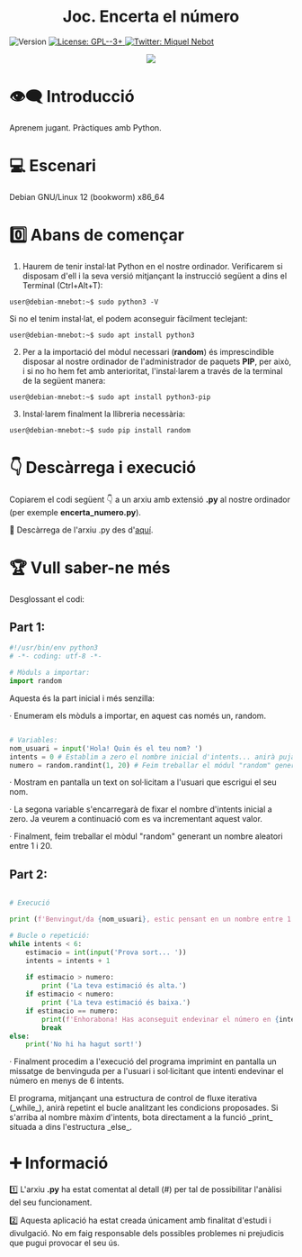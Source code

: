 <h1 align="center"><b>Joc. Encerta el número</b></h1>
<p>
  <img alt="Version" src="https://img.shields.io/badge/version-1.0-blue.svg?cacheSeconds=2592000" />
  <a href="https://www.gnu.org/licenses/gpl-3.0.html" target="_blank">
    <img alt="License: GPL--3+" src="https://img.shields.io/badge/License-GPL--3+-yellow.svg" />
  </a>
  <a href="https://twitter.com/miquelnebot" target="_blank">
    <img alt="Twitter: Miquel Nebot" src="https://img.shields.io/twitter/follow/miquelnebot.svg?style=social" />
  </a>
</p>
<div align="center"><img src="https://user-images.githubusercontent.com/57944755/223051160-9e5a1cdb-5bb7-4de8-b9a1-960865cade5f.png"></div>


# 👁️‍🗨️ Introducció
Aprenem jugant. Pràctiques amb Python.

# 💻 Escenari
Debian GNU/Linux 12 (bookworm) x86_64

# 0️⃣ Abans de començar
1. Haurem de tenir instal·lat Python en el nostre ordinador. Verificarem si disposam d'ell i la seva versió mitjançant la instrucció següent a dins el Terminal (Ctrl+Alt+T): 

```console
user@debian-mnebot:~$ sudo python3 -V
```
Si no el tenim instal·lat, el podem aconseguir fàcilment teclejant:
```console
user@debian-mnebot:~$ sudo apt install python3
```
2. Per a la importació del mòdul necessari (**random**) és imprescindible disposar al nostre ordinador de l'administrador de paquets **PIP**, per això, i si no ho hem fet amb anterioritat, l'instal·larem a través de la terminal de la següent manera:
```console
user@debian-mnebot:~$ sudo apt install python3-pip
```
3. Instal·larem finalment la llibreria necessària:
```console
user@debian-mnebot:~$ sudo pip install random
```

# 👇 Descàrrega i execució
Copiarem el codi següent 👇 a un arxiu amb extensió **.py** al nostre ordinador (per exemple **encerta_numero.py**).
<p></p>📝 Descàrrega de l'arxiu .py des d'<a href="https://github.com/miquelnebotaragon/encerta_numero/blob/main/encerta_numero.py" target="_blank">aquí</a>.

# 🏆 Vull saber-ne més
Desglossant el codi:
## Part 1:
```python
#!/usr/bin/env python3
# -*- coding: utf-8 -*-

# Mòduls a importar:
import random

```
Aquesta és la part inicial i més senzilla:
<p>· Enumeram els mòduls a importar, en aquest cas només un, random.</p>


```python

# Variables:
nom_usuari = input('Hola! Quin és el teu nom? ') 
intents = 0 # Establim a zero el nombre inicial d'intents... anirà pujant com veurem a continuació.
numero = random.randint(1, 20) # Feim treballar el módul "random" generant un nombre aleatori entre 1 i 20 d'aquesta manera.

```

<p>· Mostram en pantalla un text on sol·licitam a l'usuari que escrigui el seu nom.</p>
<p>· La segona variable s'encarregarà de fixar el nombre d'intents inicial a zero. Ja veurem a continuació com es va incrementant aquest valor.</p>
<p>· Finalment, feim treballar el mòdul "random" generant un nombre aleatori entre 1 i 20.

## Part 2:
```python

# Execució

print (f'Benvingut/da {nom_usuari}, estic pensant en un nombre entre 1 i 20, podries endevinar-lo en un màxim de 6 intents?')

# Bucle o repetició:
while intents < 6:
    estimacio = int(input('Prova sort... '))
    intents = intents + 1
    
    if estimacio > numero:
        print ('La teva estimació és alta.')
    if estimacio < numero:
        print ('La teva estimació és baixa.')
    if estimacio == numero:
        print(f'Enhorabona! Has aconseguit endevinar el número en {intents} intents.')
        break
else:
    print('No hi ha hagut sort!')


```

<p>· Finalment procedim a l'execució del programa imprimint en pantalla un missatge de benvinguda per a l'usuari i sol·licitant que intenti endevinar el número en menys de 6 intents.</p>
<p> El programa, mitjançant una estructura de control de fluxe iterativa (_while_), anirà repetint el bucle analitzant les condicions proposades. Si s'arriba al nombre màxim d'intents, bota directament a la funció _print_ situada a dins l'estructura _else_.

# ➕ Informació
1️⃣ L'arxiu **.py** ha estat comentat al detall (#) per tal de possibilitar l'anàlisi del seu funcionament.<p></p>
2️⃣ Aquesta aplicació ha estat creada únicament amb finalitat d'estudi i divulgació. No em faig responsable dels possibles problemes ni prejudicis que pugui provocar el seu ús.
